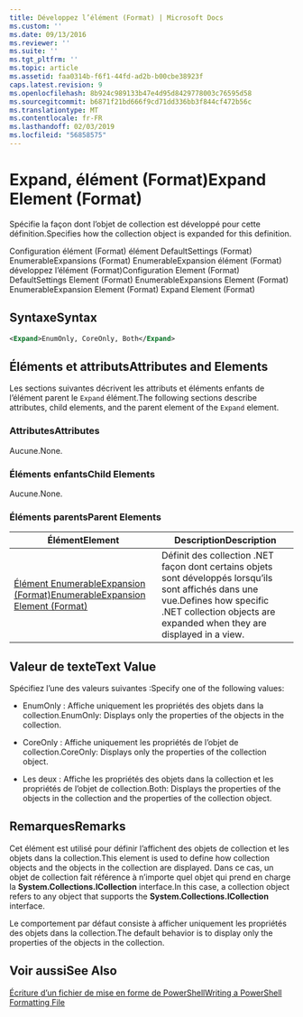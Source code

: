 ```yaml
---
title: Développez l’élément (Format) | Microsoft Docs
ms.custom: ''
ms.date: 09/13/2016
ms.reviewer: ''
ms.suite: ''
ms.tgt_pltfrm: ''
ms.topic: article
ms.assetid: faa0314b-f6f1-44fd-ad2b-b00cbe38923f
caps.latest.revision: 9
ms.openlocfilehash: 8b924c989133b47e4d95d8429778003c76595d58
ms.sourcegitcommit: b6871f21bd666f9cd71dd336bb3f844cf472b56c
ms.translationtype: MT
ms.contentlocale: fr-FR
ms.lasthandoff: 02/03/2019
ms.locfileid: "56858575"
---
```

# <a name="expand-element-format"></a><span data-ttu-id="fd6fb-102">Expand, élément (Format)</span><span class="sxs-lookup"><span data-stu-id="fd6fb-102">Expand Element (Format)</span></span>

<span data-ttu-id="fd6fb-103">Spécifie la façon dont l’objet de collection est développé pour cette définition.</span><span class="sxs-lookup"><span data-stu-id="fd6fb-103">Specifies how the collection object is expanded for this definition.</span></span>

<span data-ttu-id="fd6fb-104">Configuration élément (Format) élément DefaultSettings (Format) EnumerableExpansions (Format) EnumerableExpansion élément (Format) développez l’élément (Format)</span><span class="sxs-lookup"><span data-stu-id="fd6fb-104">Configuration Element (Format) DefaultSettings Element (Format) EnumerableExpansions Element (Format) EnumerableExpansion Element (Format) Expand Element (Format)</span></span>

## <a name="syntax"></a><span data-ttu-id="fd6fb-105">Syntaxe</span><span class="sxs-lookup"><span data-stu-id="fd6fb-105">Syntax</span></span>

```xml
<Expand>EnumOnly, CoreOnly, Both</Expand>
```

## <a name="attributes-and-elements"></a><span data-ttu-id="fd6fb-106">Éléments et attributs</span><span class="sxs-lookup"><span data-stu-id="fd6fb-106">Attributes and Elements</span></span>

<span data-ttu-id="fd6fb-107">Les sections suivantes décrivent les attributs et éléments enfants de l’élément parent le `Expand` élément.</span><span class="sxs-lookup"><span data-stu-id="fd6fb-107">The following sections describe attributes, child elements, and the parent element of the `Expand` element.</span></span>

### <a name="attributes"></a><span data-ttu-id="fd6fb-108">Attributes</span><span class="sxs-lookup"><span data-stu-id="fd6fb-108">Attributes</span></span>

<span data-ttu-id="fd6fb-109">Aucune.</span><span class="sxs-lookup"><span data-stu-id="fd6fb-109">None.</span></span>

### <a name="child-elements"></a><span data-ttu-id="fd6fb-110">Éléments enfants</span><span class="sxs-lookup"><span data-stu-id="fd6fb-110">Child Elements</span></span>

<span data-ttu-id="fd6fb-111">Aucune.</span><span class="sxs-lookup"><span data-stu-id="fd6fb-111">None.</span></span>

### <a name="parent-elements"></a><span data-ttu-id="fd6fb-112">Éléments parents</span><span class="sxs-lookup"><span data-stu-id="fd6fb-112">Parent Elements</span></span>

|<span data-ttu-id="fd6fb-113">Élément</span><span class="sxs-lookup"><span data-stu-id="fd6fb-113">Element</span></span>|<span data-ttu-id="fd6fb-114">Description</span><span class="sxs-lookup"><span data-stu-id="fd6fb-114">Description</span></span>|
|-------------|-----------------|
|[<span data-ttu-id="fd6fb-115">Élément EnumerableExpansion (Format)</span><span class="sxs-lookup"><span data-stu-id="fd6fb-115">EnumerableExpansion Element (Format)</span></span>](./enumerableexpansion-element-format.md)|<span data-ttu-id="fd6fb-116">Définit des collection .NET façon dont certains objets sont développés lorsqu’ils sont affichés dans une vue.</span><span class="sxs-lookup"><span data-stu-id="fd6fb-116">Defines how specific .NET collection objects are expanded when they are displayed in a view.</span></span>|

## <a name="text-value"></a><span data-ttu-id="fd6fb-117">Valeur de texte</span><span class="sxs-lookup"><span data-stu-id="fd6fb-117">Text Value</span></span>

<span data-ttu-id="fd6fb-118">Spécifiez l’une des valeurs suivantes :</span><span class="sxs-lookup"><span data-stu-id="fd6fb-118">Specify one of the following values:</span></span>

- <span data-ttu-id="fd6fb-119">EnumOnly : Affiche uniquement les propriétés des objets dans la collection.</span><span class="sxs-lookup"><span data-stu-id="fd6fb-119">EnumOnly: Displays only the properties of the objects in the collection.</span></span>

- <span data-ttu-id="fd6fb-120">CoreOnly : Affiche uniquement les propriétés de l’objet de collection.</span><span class="sxs-lookup"><span data-stu-id="fd6fb-120">CoreOnly: Displays only the properties of the collection object.</span></span>

- <span data-ttu-id="fd6fb-121">Les deux : Affiche les propriétés des objets dans la collection et les propriétés de l’objet de collection.</span><span class="sxs-lookup"><span data-stu-id="fd6fb-121">Both: Displays the properties of the objects in the collection and the properties of the collection object.</span></span>

## <a name="remarks"></a><span data-ttu-id="fd6fb-122">Remarques</span><span class="sxs-lookup"><span data-stu-id="fd6fb-122">Remarks</span></span>

<span data-ttu-id="fd6fb-123">Cet élément est utilisé pour définir l’affichent des objets de collection et les objets dans la collection.</span><span class="sxs-lookup"><span data-stu-id="fd6fb-123">This element is used to define how collection objects and the objects in the collection are displayed.</span></span> <span data-ttu-id="fd6fb-124">Dans ce cas, un objet de collection fait référence à n’importe quel objet qui prend en charge la **System.Collections.ICollection** interface.</span><span class="sxs-lookup"><span data-stu-id="fd6fb-124">In this case, a collection object refers to any object that supports the  **System.Collections.ICollection** interface.</span></span>

<span data-ttu-id="fd6fb-125">Le comportement par défaut consiste à afficher uniquement les propriétés des objets dans la collection.</span><span class="sxs-lookup"><span data-stu-id="fd6fb-125">The default behavior is to display only the properties of the objects in the collection.</span></span>

## <a name="see-also"></a><span data-ttu-id="fd6fb-126">Voir aussi</span><span class="sxs-lookup"><span data-stu-id="fd6fb-126">See Also</span></span>

[<span data-ttu-id="fd6fb-127">Écriture d’un fichier de mise en forme de PowerShell</span><span class="sxs-lookup"><span data-stu-id="fd6fb-127">Writing a PowerShell Formatting File</span></span>](./writing-a-powershell-formatting-file.md)
